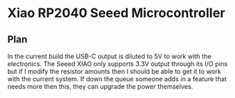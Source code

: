 # Xiao RP2040 Seeed Microcontroller 
## Plan
In the current build the USB-C output is diluted to 5V to work with the electronics.
The Seeed XIAO only supports 3.3V output through its I/O pins but if I modify the resistor amounts then I should be able to get it to work with the current system.
If down the queue someone adds in a feature that needs more then this, they can upgrade the power themselves.
